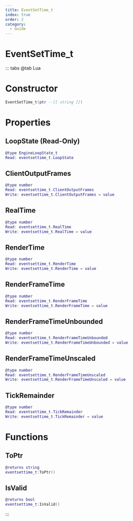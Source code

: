 ```yaml
---
title: EventSetTime_t
index: true
order: 2
category:
  - Guide
---
```


# EventSetTime_t

::: tabs
@tab Lua
# Constructor
```lua
EventSetTime_t(ptr --[[ string ]])
```
# Properties
## LoopState (Read-Only)
```lua
@type EngineLoopState_t
Read: eventsettime_t.LoopState
```
## ClientOutputFrames 
```lua
@type number
Read: eventsettime_t.ClientOutputFrames
Write: eventsettime_t.ClientOutputFrames = value
```
## RealTime 
```lua
@type number
Read: eventsettime_t.RealTime
Write: eventsettime_t.RealTime = value
```
## RenderTime 
```lua
@type number
Read: eventsettime_t.RenderTime
Write: eventsettime_t.RenderTime = value
```
## RenderFrameTime 
```lua
@type number
Read: eventsettime_t.RenderFrameTime
Write: eventsettime_t.RenderFrameTime = value
```
## RenderFrameTimeUnbounded 
```lua
@type number
Read: eventsettime_t.RenderFrameTimeUnbounded
Write: eventsettime_t.RenderFrameTimeUnbounded = value
```
## RenderFrameTimeUnscaled 
```lua
@type number
Read: eventsettime_t.RenderFrameTimeUnscaled
Write: eventsettime_t.RenderFrameTimeUnscaled = value
```
## TickRemainder 
```lua
@type number
Read: eventsettime_t.TickRemainder
Write: eventsettime_t.TickRemainder = value
```
# Functions
## ToPtr
```lua
@returns string
eventsettime_t:ToPtr()
```
## IsValid
```lua
@returns bool
eventsettime_t:IsValid()
```

:::